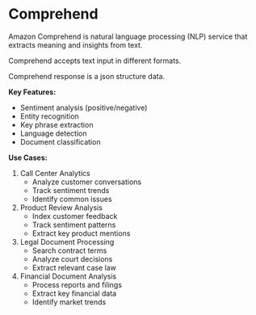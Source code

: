 # Comprehend

Amazon Comprehend is natural language processing (NLP) service that extracts meaning and insights from text.

&#x20;Comprehend accepts text input in different formats.

Comprehend response is a json structure data.&#x20;

**Key Features:**

* Sentiment analysis (positive/negative)
* Entity recognition
* Key phrase extraction
* Language detection
* Document classification

**Use Cases:**

1. Call Center Analytics
   * Analyze customer conversations
   * Track sentiment trends
   * Identify common issues
2. Product Review Analysis
   * Index customer feedback
   * Track sentiment patterns
   * Extract key product mentions
3. Legal Document Processing
   * Search contract terms
   * Analyze court decisions
   * Extract relevant case law
4. Financial Document Analysis
   * Process reports and filings
   * Extract key financial data
   * Identify market trends
